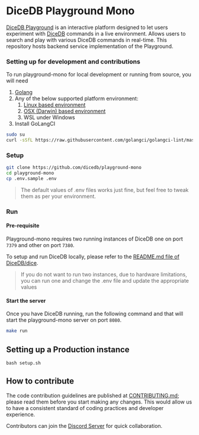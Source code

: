 # DiceDB Playground Mono

[DiceDB Playground](https://playground.dicedb.io/) is an interactive platform designed to let users experiment with [DiceDB](https://github.com/dicedb/dice/) commands in a live environment. Allows users to search and play with various DiceDB commands in real-time. This repository hosts backend service implementation of the Playground.

### Setting up for development and contributions

To run playground-mono for local development or running from source, you will need

1. [Golang](https://go.dev/)
2. Any of the below supported platform environment:
    1. [Linux based environment](https://en.wikipedia.org/wiki/Comparison_of_Linux_distributions)
    2. [OSX (Darwin) based environment](https://en.wikipedia.org/wiki/MacOS)
    3. WSL under Windows
3. Install GoLangCI

```bash
sudo su
curl -sSfL https://raw.githubusercontent.com/golangci/golangci-lint/master/install.sh | sh -s -- -b /bin v1.60.1
```

### Setup

```sh
git clone https://github.com/dicedb/playground-mono
cd playground-mono
cp .env.sample .env
```

> The default values of .env files works just fine, but
> feel free to tweak them as per your environment.

### Run

#### Pre-requisite

Playground-mono requires two running instances of DiceDB one on port `7379` and
other on port `7380`.

To setup and run DiceDB locally, please refer to the
[README.md file of DiceDB/dice](https://github.com/DiceDB/dice/blob/master/README.md).

> If you do not want to run two instances, due to hardware limitations, you can run one
> and change the .env file and update the appropriate values

#### Start the server

Once you have DiceDB running, run the following command and that will start
the playground-mono server on port `8080`.

```bash
make run
```

## Setting up a Production instance

```
bash setup.sh
```

## How to contribute

The code contribution guidelines are published at [CONTRIBUTING.md](CONTRIBUTING.md); please read them before you start making any changes. This would allow us to have a consistent standard of coding practices and developer experience.

Contributors can join the [Discord Server](https://discord.gg/6r8uXWtXh7) for quick collaboration.
